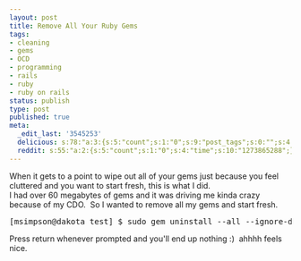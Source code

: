 ```yaml
---
layout: post
title: Remove All Your Ruby Gems
tags:
- cleaning
- gems
- OCD
- programming
- rails
- ruby
- ruby on rails
status: publish
type: post
published: true
meta:
  _edit_last: '3545253'
  delicious: s:78:"a:3:{s:5:"count";s:1:"0";s:9:"post_tags";s:0:"";s:4:"time";s:10:"1273865287";}";
  reddit: s:55:"a:2:{s:5:"count";s:1:"0";s:4:"time";s:10:"1273865288";}";
---
```

<div id="_mcePaste">When it gets to a point to wipe out all of your gems just because you feel cluttered and you want to start fresh, this is what I did.</div>
<div id="_mcePaste">I had over 60 megabytes of gems and it was driving me kinda crazy because of my CDO.  So I wanted to remove all my gems and start fresh.</div>
<div id="_mcePaste"></div>
<pre>[msimpson@dakota test] $ sudo gem uninstall --all --ignore-dependencies `sudo gem list --no-versions`</pre>
<div id="_mcePaste"></div>
<div id="_mcePaste">Press return whenever prompted and you'll end up nothing :)  ahhhh feels nice.</div>

